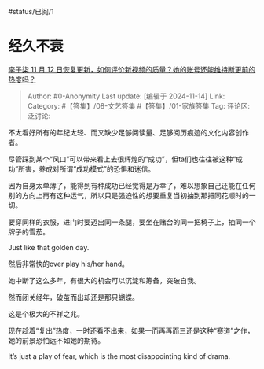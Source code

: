 #status/已阅/1 

# 经久不衰
[李子柒 11 月 12 日恢复更新，如何评价新视频的质量？她的账号还能维持断更前的热度吗？](https://www.zhihu.com/question/3963003265/answer/31453399110)

> Author: #0-Anonymity
> Last update: [编辑于 2024-11-14]
> Link:
> Category: #【答集】/08-文艺答集 #【答集】/01-家族答集 
> Tag: 
> 评论区:
> 泛讨论:

不太看好所有的年纪太轻、而又缺少足够阅读量、足够阅历痕迹的文化内容创作者。

尽管踩到某个“风口”可以带来看上去很辉煌的“成功”，但ta们也往往被这种“成功”所害，养成对所谓“成功模式”的恐惧和迷信。

因为自身太单薄了，能得到有种成功已经觉得是万幸了，难以想象自己还能在任何别的方向上再有这种运气，所以只是强迫性的想要重复当初抽到那把同花顺时的一切。

要穿同样的衣服，进门时要迈出同一条腿，要坐在赌台的同一把椅子上，抽同一个牌子的雪茄。

Just like that golden day.

然后非常快的over play his/her hand。

她中断了这么多年，有很大的机会可以沉淀和筹备，突破自我。

然而闭关经年，破茧而出却还是那只蝴蝶。

这是个极大的不祥之兆。

现在趁着“复出”热度，一时还看不出来，如果一而再再而三还是这种“赛道”之作，她的前景恐怕远不如她的期待。

It’s just a play of fear, which is the most disappointing kind of drama.